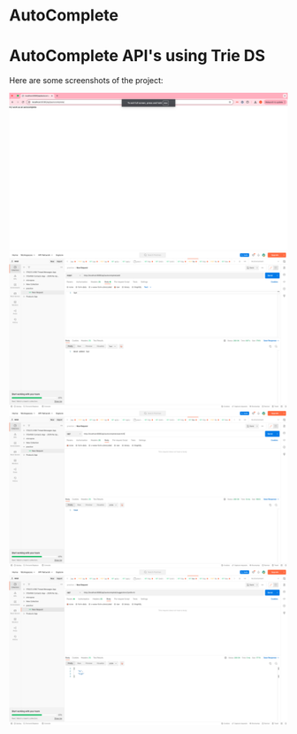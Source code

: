 # AutoComplete
# AutoComplete API's using Trie DS

Here are some screenshots of the project:

![Screenshot 1](images/ss1.png)
![Screenshot 2](images/ss2.png)
![Screenshot 2](images/ss3.png)
![Screenshot 2](images/ss4.png)
